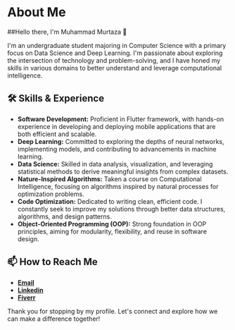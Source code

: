 
<!--
**mm06369/mm06369** is a ✨ _special_ ✨ repository because its `README.md` (this file) appears on your GitHub profile.

Here are some ideas to get you started:

- 🔭 I’m currently working on ...
- 🌱 I’m currently learning ...
- 👯 I’m looking to collaborate on ...
- 🤔 I’m looking for help with ...
- 💬 Ask me about ...
- 📫 How to reach me: ...
- 😄 Pronouns: ...
- ⚡ Fun fact: ...
-->
# About Me

##Hello there, I'm Muhammad Murtaza 👋

I'm an undergraduate student majoring in Computer Science with a primary focus on Data Science and Deep Learning. I'm passionate about exploring the intersection of technology and problem-solving, and I have honed my skills in various domains to better understand and leverage computational intelligence.

## 🛠 Skills & Experience

- **Software Development:** Proficient in Flutter framework, with hands-on experience in developing and deploying mobile applications that are both efficient and scalable.
- **Deep Learning:** Committed to exploring the depths of neural networks, implementing models, and contributing to advancements in machine learning.
- **Data Science:** Skilled in data analysis, visualization, and leveraging statistical methods to derive meaningful insights from complex datasets.
- **Nature-Inspired Algorithms:** Taken a course on Computational Intelligence, focusing on algorithms inspired by natural processes for optimization problems.
- **Code Optimization:** Dedicated to writing clean, efficient code. I constantly seek to improve my solutions through better data structures, algorithms, and design patterns.
- **Object-Oriented Programming (OOP):** Strong foundation in OOP principles, aiming for modularity, flexibility, and reuse in software design.

## 📫 How to Reach Me

- [**Email**](mailto:muhammad.murtaza5253@gmail.com)
- [**Linkedin**](https://www.linkedin.com/in/muhammad-murtaza-cs/)
- [**Fiverr**](https://www.fiverr.com/muhammad5152)

Thank you for stopping by my profile. Let's connect and explore how we can make a difference together!



